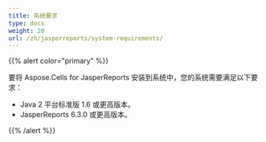 ```yaml
---
title: 系统要求
type: docs
weight: 20
url: /zh/jasperreports/system-requirements/
---
```


{{% alert color="primary" %}} 

要将 Aspose.Cells for JasperReports 安装到系统中，您的系统需要满足以下要求：

- Java 2 平台标准版 1.6 或更高版本。
- JasperReports 6.3.0 或更高版本。

{{% /alert %}}
